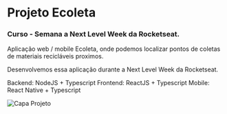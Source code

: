 # Projeto Ecoleta 
### Curso - Semana a Next Level Week da Rocketseat.


Aplicação web / mobile Ecoleta, onde podemos localizar pontos de coletas de materiais recicláveis proximos.

Desenvolvemos essa aplicação durante a Next Level Week da Rocketseat.

Backend: NodeJS + Typescript
Frontend: ReactJS + Typescript
Mobile: React Native + Typescript

![Capa Projeto]()
